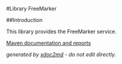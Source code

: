 
#Library FreeMarker

##Introduction

This library provides the FreeMarker service.


[Maven documentation and reports](http://dev.lutece.paris.fr/plugins/library-freemarker/)



 *generated by [xdoc2md](https://github.com/lutece-platform/tools-maven-xdoc2md-plugin) - do not edit directly.*